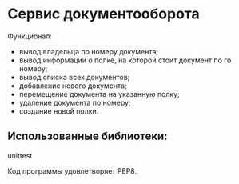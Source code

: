# Сервис документооборота
Функционал:
* вывод владельца по номеру документа;
* вывод информации о полке, на которой стоит документ по го номеру;
* вывод списка всех документов;
* добавление нового документа;
* перемещение документа на указанную полку;
* удаление документа по номеру;
* создание новой полки.


## Использованные библиотеки:
unittest


Код программы удовлетворяет PEP8.

